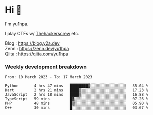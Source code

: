 # Hi 👋

I'm yu1hpa.

I play CTFs w/ [Thehackerscrew](https://www.thehackerscrew.team/) etc.

Blog : https://blog.y2a.dev  
Zenn : https://zenn.dev/yu1hpa  
Qiita : https://qiita.com/yu1hpa  

### Weekly development breakdown

<!--START_SECTION:waka-->

```text
From: 10 March 2023 - To: 17 March 2023

Python       4 hrs 47 mins   ████████▓░░░░░░░░░░░░░░░░   35.04 %
Dart         2 hrs 21 mins   ████▒░░░░░░░░░░░░░░░░░░░░   17.23 %
JavaScript   2 hrs 18 mins   ████▒░░░░░░░░░░░░░░░░░░░░   16.88 %
TypeScript   59 mins         █▓░░░░░░░░░░░░░░░░░░░░░░░   07.26 %
PHP          48 mins         █▒░░░░░░░░░░░░░░░░░░░░░░░   05.90 %
C++          30 mins         █░░░░░░░░░░░░░░░░░░░░░░░░   03.67 %
```

<!--END_SECTION:waka-->

